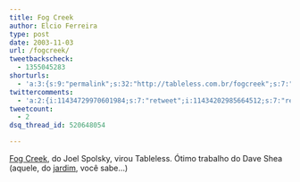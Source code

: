 ```yaml
---
title: Fog Creek
author: Elcio Ferreira
type: post
date: 2003-11-03
url: /fogcreek/
tweetbackscheck:
  - 1355045283
shorturls:
  - 'a:3:{s:9:"permalink";s:32:"http://tableless.com.br/fogcreek";s:7:"tinyurl";s:26:"http://tinyurl.com/3zw6v6d";s:4:"isgd";s:19:"http://is.gd/UI4EY3";}'
twittercomments:
  - 'a:2:{i:11434729970601984;s:7:"retweet";i:11434202985664512;s:7:"retweet";}'
tweetcount:
  - 2
dsq_thread_id: 520648054

---
```

[Fog Creek][1], do Joel Spolsky, virou Tableless. Ótimo trabalho do Dave Shea (aquele, do [jardim][2], você sabe&#8230;)

 [1]: http://www.fogcreek.com/
 [2]: http://www.csszengarden.com